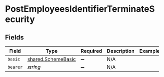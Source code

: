 # PostEmployeesIdentifierTerminateSecurity


## Fields

| Field                                                    | Type                                                     | Required                                                 | Description                                              | Example                                                  |
| -------------------------------------------------------- | -------------------------------------------------------- | -------------------------------------------------------- | -------------------------------------------------------- | -------------------------------------------------------- |
| `basic`                                                  | [shared.SchemeBasic](../../models/shared/schemebasic.md) | :heavy_minus_sign:                                       | N/A                                                      |                                                          |
| `bearer`                                                 | *string*                                                 | :heavy_minus_sign:                                       | N/A                                                      |                                                          |